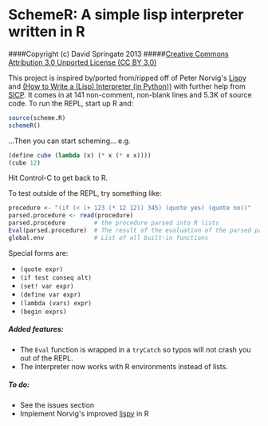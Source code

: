 SchemeR: A simple lisp interpreter written in R
================================================

####Copyright (c) David Springate 2013 
#####[Creative Commons Attribution 3.0 Unported License (CC BY 3.0)](http://creativecommons.org/licenses/by/3.0/)

This project is inspired by/ported from/ripped off of Peter Norvig's [Lispy](http://norvig.com/lis.py) and [(How to Write a (Lisp) Interpreter (in Python))](http://norvig.com/lispy.html) with further help from [SICP](http://mitpress.mit.edu/sicp/full-text/book/book.html). It comes in at 141 non-comment, non-blank lines and 5.3K of source code.
To run the REPL, start up R and:

```R
source(scheme.R)
schemeR()
```

...Then you can start scheming...  e.g.

```scheme
(define cube (lambda (x) (* x (* x x))))
(cube 12)
```

Hit Control-C to get back to R.

To test outside of the REPL, try something like:

```R
procedure <- "(if (< (+ 123 (* 12 12)) 345) (quote yes) (quote no))"
parsed.procedure <- read(procedure)
parsed.procedure        # the procedure parsed into R lists
Eval(parsed.procedure)  # The result of the evaluation of the parsed procedure
global.env              # List of all built-in functions
```

Special forms are:
* `(quote expr)` 
* `(if test conseq alt)`
* `(set! var expr)`
* `(define var expr)`
* `(lambda (vars) expr)`
* `(begin exprs)`

##### Added features:

* The `Eval` function is wrapped in a `tryCatch` so typos will not crash you out
  of the REPL.
* The interpreter now works with R environments instead of lists.

##### To do:
* See the issues section
* Implement Norvig's improved [lispy](http://norvig.com/lispy2.html) in R 






